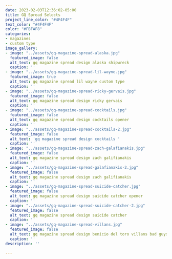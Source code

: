 ```yaml
---
date: 2023-02-03T12:36:02-05:00
title: GQ Spread Selects
project_line_color: "#4F4F4F"
text_color: "#4F4F4F"
color: "#FBFAF8"
categories:
- magazines
- custom type
image_gallery:
- image: "../assets/gq-magazine-spread-alaska.jpg"
  featured_image: false
  alt_text: gq magazine spread design alaska shipwreck
  caption: ''
- image: "../assets/gq-magazine-spread-lil-wayne.jpg"
  featured_image: true
  alt_text: gq magazine spread lil wayne custom type
  caption: ''
- image: "../assets/gq-magazine-spread-ricky-gervais.jpg"
  featured_image: false
  alt_text: gq magazine spread design ricky gervais
  caption: ''
- image: "../assets/gq-magazine-spread-cocktails.jpg"
  featured_image: false
  alt_text: gq magazine spread design cocktails opener
  caption: ''
- image: "../assets/gq-magazine-spread-cocktails-2.jpg"
  featured_image: false
  alt_text: 'gq magazine spread design cocktails '
  caption: ''
- image: "../assets/gq-magazine-spread-zach-galafianakis.jpg"
  featured_image: false
  alt_text: gq magazine spread design zach galifianakis
  caption: ''
- image: "../assets/gq-magazine-spread-galafianakis-2.jpg"
  featured_image: false
  alt_text: gq magazine spread design zach galifianakis
  caption: ''
- image: "../assets/gq-magazine-spread-suicide-catcher.jpg"
  featured_image: false
  alt_text: gq magazine spread design suicide catcher opener
  caption: ''
- image: "../assets/gq-magazine-spread-suicide-catcher-2.jpg"
  featured_image: false
  alt_text: gq magazine spread design suicide catcher
  caption: ''
- image: "../assets/gq-magazine-spread-villans.jpg"
  featured_image: false
  alt_text: gq magazine spread design benicio del toro villans bad guys
  caption: ''
description: ''

---
```

